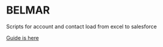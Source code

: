 # BELMAR

Scripts for account and contact load from excel to salesforce


[Guide is here](https://docs.google.com/document/d/1r5cQuOa8WBdQZcWne4FP5vxJsNTYpRqk9MlBixSx2EQ/edit#)
